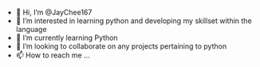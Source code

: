 - 👋 Hi, I’m @JayChee167
- 👀 I’m interested in learning python and developing my skillset within the language
- 🌱 I’m currently learning Python
- 💞️ I’m looking to collaborate on any projects pertaining to python
- 📫 How to reach me ...

<!---
JayChee167/JayChee167 is a ✨ special ✨ repository because its `README.md` (this file) appears on your GitHub profile.
You can click the Preview link to take a look at your changes.
--->
